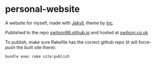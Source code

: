 personal-website
================

A website for myself, made with [Jekyll](http://jekyllrb.com/), theme by [Inc](https://sendtoinc.com).

Published to the repo [swilson96.github.io](https://github.com/swilson96/swilson96.github.io) and hosted at [swilson.co.uk](http://swilson.co.uk)

To publish, make sure Rakefile has the correct github repo (it will force-push the built site there):
```
bundle exec rake site:publish
```
